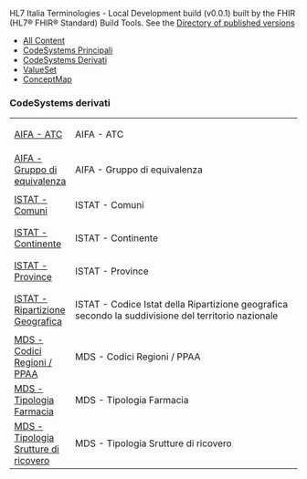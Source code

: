 <style>
  /* Style the tab content */
  .tabcontent {
    display: none;
  }
</style>
<p id="publish-box">HL7 Italia Terminologies - Local Development build (v0.0.1) built by the FHIR (HL7® FHIR® Standard) Build Tools. See the <a href="http://terminology.hl7.it/history.html">Directory of published versions</a></p>
<ul class="nav nav-tabs">
  <li id="l1" class="nav-item">
    <a class="nav-link" aria-current="page" href="./artifacts.html">All Content</a>
  </li>
  <li  id="l2" class="nav-item">
    <a class="nav-link" href="./principalCodesystem.html">CodeSystems Principali</a>
  </li>
  <li id="l3" class="nav-item active">
    <a class="nav-link" href="./anotherCodesystem.html">CodeSystems Derivati</a>
  </li>
  <li id="l4" class="nav-item">
    <a class="nav-link" href="./allValueset.html">ValueSet</a>
  </li>
  <li id="l5" class="nav-item">
    <a class="nav-link" href="./allConceptmap.html">ConceptMap</a>
  </li>
</ul>



  <h3>CodeSystems derivati</h3>
  <table class="table table-hover table-bordered table-sm">
  <col style="width:20%" />
  <tbody>
    <tr>
      <td style="column-width:30%">
        <a href="CodeSystem-aifa-atc.html" title="CodeSystem/aifa-atc">AIFA - ATC</a>
      </td>
      <td>
        <p>AIFA - ATC</p>
      </td>
    </tr>
    <tr>
      <td style="column-width:30%">
        <a href="CodeSystem-aifa-gruppo-equivalenza.html" title="CodeSystem/aifa-gruppo-equivalenza">AIFA - Gruppo di equivalenza</a>
      </td>
      <td>
        <p>AIFA - Gruppo di equivalenza</p>
      </td>
    </tr>
    <tr>
      <td style="column-width:30%">
        <a href="CodeSystem-istat-comuni.html" title="CodeSystem/istat-comuni">ISTAT - Comuni</a>
      </td>
      <td>
        <p>ISTAT - Comuni</p>
      </td>
    </tr>
    <tr>
      <td style="column-width:30%">
        <a href="CodeSystem-istat-continente.html" title="CodeSystem/istat-continente">ISTAT - Continente</a>
      </td>
      <td>
        <p>ISTAT - Continente</p>
      </td>
    </tr>
    <tr>
      <td style="column-width:30%">
        <a href="CodeSystem-province-istat.html" title="CodeSystem/province-istat">ISTAT - Province</a>
      </td>
      <td>
        <p>ISTAT - Province</p>
      </td>
    </tr>
    <tr>
      <td style="column-width:30%">
        <a href="CodeSystem-istat-ripartizione-geografica.html" title="CodeSystem/istat-ripartizione-geografica">ISTAT - Ripartizione Geografica</a>
      </td>
      <td>
        <p>ISTAT - Codice Istat della Ripartizione geografica secondo la suddivisione del territorio nazionale</p>
      </td>
    </tr>
    <tr>
      <td style="column-width:30%">
        <a href="CodeSystem-minsan-regione.html" title="CodeSystem/minsan-regione">MDS - Codici Regioni / PPAA</a>
      </td>
      <td>
        <p>MDS - Codici Regioni / PPAA</p>
      </td>
    </tr>
    <tr>
      <td style="column-width:30%">
        <a href="CodeSystem-mds-tipologia-farmacia.html" title="CodeSystem/mds-tipologia-farmacia">MDS - Tipologia Farmacia</a>
      </td>
      <td>
        <p>MDS - Tipologia Farmacia</p>
      </td>
    </tr>
    <tr>
      <td style="column-width:30%">
        <a href="CodeSystem-mds-tipo-struttura.html" title="CodeSystem/mds-tipo-struttura">MDS - Tipologia Srutture di ricovero</a>
      </td>
      <td>
        <p>MDS - Tipologia Srutture di ricovero</p>
      </td>
    </tr>
  </tbody>
</table>
<script>
document.getElementsByClassName("markdown-toc")[0].remove()
box=document.getElementById('publish-box');
box.remove()
</script>